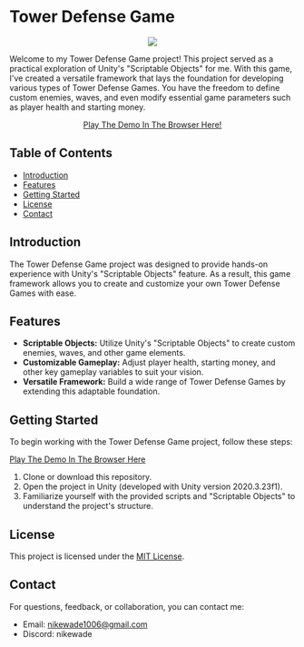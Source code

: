 # Tower Defense Game

<p align="center">
  <img src="https://i.imgur.com/2ufmhqp.png" />
</p>

Welcome to my Tower Defense Game project! This project served as a practical exploration of Unity's "Scriptable Objects" for me. With this game, I've created a versatile framework that lays the foundation for developing various types of Tower Defense Games. You have the freedom to define custom enemies, waves, and even modify essential game parameters such as player health and starting money.

<p align="center">
  <a href="https://nikewade.itch.io/tower-defence-game">Play The Demo In The Browser Here!</a>
</p>

## Table of Contents
- [Introduction](#introduction)
- [Features](#features)
- [Getting Started](#getting-started)
- [License](#license)
- [Contact](#contact)

## Introduction
The Tower Defense Game project was designed to provide hands-on experience with Unity's "Scriptable Objects" feature. As a result, this game framework allows you to create and customize your own Tower Defense Games with ease.

## Features
- **Scriptable Objects:** Utilize Unity's "Scriptable Objects" to create custom enemies, waves, and other game elements.
- **Customizable Gameplay:** Adjust player health, starting money, and other key gameplay variables to suit your vision.
- **Versatile Framework:** Build a wide range of Tower Defense Games by extending this adaptable foundation.

## Getting Started
To begin working with the Tower Defense Game project, follow these steps:

<a href="https://nikewade.itch.io/one-more-rule">Play The Demo In The Browser Here</a>

1. Clone or download this repository.
2. Open the project in Unity (developed with Unity version 2020.3.23f1).
3. Familiarize yourself with the provided scripts and "Scriptable Objects" to understand the project's structure.

## License
This project is licensed under the [MIT License](LICENSE).

## Contact
For questions, feedback, or collaboration, you can contact me:
- Email: nikewade1006@gmail.com
- Discord: nikewade
